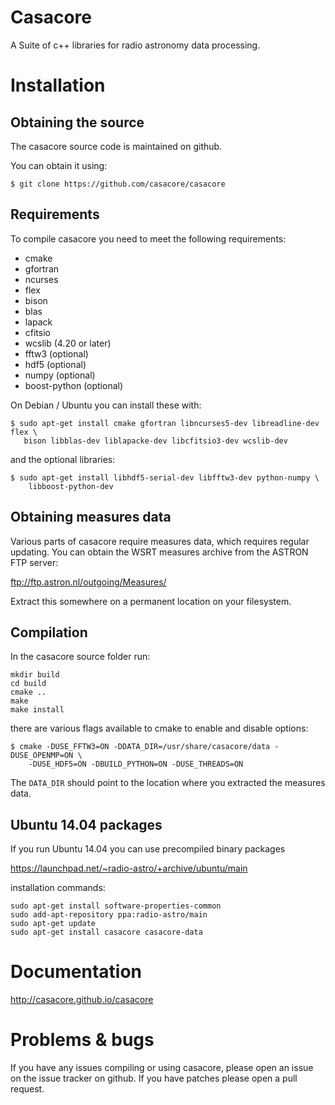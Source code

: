 
# Casacore

A Suite of c++ libraries for radio astronomy data processing.


# Installation

## Obtaining the source

The casacore source code is maintained on github.

You can obtain it using:

```
$ git clone https://github.com/casacore/casacore
```

## Requirements

To compile casacore you need to meet the following requirements:

* cmake
* gfortran
* ncurses
* flex 
* bison
* blas
* lapack
* cfitsio
* wcslib (4.20 or later)
* fftw3 (optional)
* hdf5 (optional)
* numpy (optional)
* boost-python (optional)

On Debian / Ubuntu you can install these with:
 ``` 
$ sudo apt-get install cmake gfortran libncurses5-dev libreadline-dev flex \
    bison libblas-dev liblapacke-dev libcfitsio3-dev wcslib-dev
```

and the optional libraries:
```
$ sudo apt-get install libhdf5-serial-dev libfftw3-dev python-numpy \
    libboost-python-dev
```


## Obtaining measures data

Various parts of casacore require measures data, which requires regular
updating. You can obtain the WSRT measures archive from the ASTRON FTP server:

ftp://ftp.astron.nl/outgoing/Measures/

Extract this somewhere on a permanent location on your filesystem.


## Compilation

In the casacore source folder run:
```
mkdir build
cd build
cmake ..
make 
make install
```

there are various flags available to cmake to enable and disable options:
```
$ cmake -DUSE_FFTW3=ON -DDATA_DIR=/usr/share/casacore/data -DUSE_OPENMP=ON \
    -DUSE_HDF5=ON -DBUILD_PYTHON=ON -DUSE_THREADS=ON
```

The `DATA_DIR` should point to the location where you extracted the measures
data.


## Ubuntu 14.04 packages

If you run Ubuntu 14.04 you can use precompiled binary packages

https://launchpad.net/~radio-astro/+archive/ubuntu/main

installation commands:
```
sudo apt-get install software-properties-common
sudo add-apt-repository ppa:radio-astro/main
sudo apt-get update
sudo apt-get install casacore casacore-data
```



# Documentation

http://casacore.github.io/casacore


# Problems & bugs

If you have any issues compiling or using casacore, please open an issue on
the issue tracker on github. If you have patches please open a pull request.


